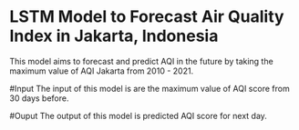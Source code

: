 # LSTM Model to Forecast Air Quality Index in Jakarta, Indonesia
This model aims to forecast and predict AQI in the future by taking the maximum value of AQI Jakarta from 2010 - 2021.

#Input
The input of this model is are the maximum value of AQI score from 30 days before.

#Ouput
The output of this model is predicted AQI score for next day.
